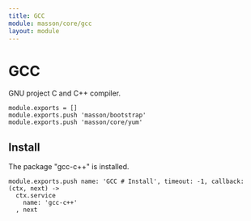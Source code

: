 ```yaml
---
title: GCC
module: masson/core/gcc
layout: module
---
```


# GCC

GNU project C and C++ compiler.

    module.exports = []
    module.exports.push 'masson/bootstrap'
    module.exports.push 'masson/core/yum'

## Install

The package "gcc-c++" is installed.

    module.exports.push name: 'GCC # Install', timeout: -1, callback: (ctx, next) ->
      ctx.service
        name: 'gcc-c++'
      , next
